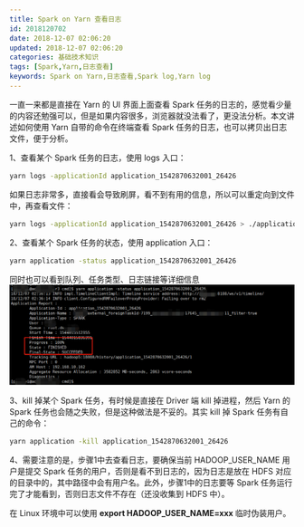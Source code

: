 ```yaml
---
title: Spark on Yarn 查看日志
id: 2018120702
date: 2018-12-07 02:06:20
updated: 2018-12-07 02:06:20
categories: 基础技术知识
tags: [Spark,Yarn,日志查看]
keywords: Spark on Yarn,日志查看,Spark log,Yarn log
---
```


一直一来都是直接在 Yarn 的 UI 界面上面查看 Spark 任务的日志的，感觉看少量的内容还勉强可以，但是如果内容很多，浏览器就没法看了，更没法分析。本文讲述如何使用 Yarn 自带的命令在终端查看 Spark 任务的日志，也可以拷贝出日志文件，便于分析。

<!-- more -->

1、查看某个 Spark 任务的日志，使用 logs 入口：
```bash
yarn logs -applicationId application_1542870632001_26426
```
如果日志非常多，直接看会导致刷屏，看不到有用的信息，所以可以重定向到文件中，再查看文件：
```bash
yarn logs -applicationId application_1542870632001_26426 > ./application.log
```

2、查看某个 Spark 任务的状态，使用 application 入口：
```bash
yarn application -status application_1542870632001_26426
```
同时也可以看到队列、任务类型、日志链接等详细信息
![查看状态](https://raw.githubusercontent.com/iplaypi/img-playpi/master/img/old/b7f2e3a3gy1fxxloh9spej20uo0auaas.jpg "查看状态")

3、kill 掉某个 Spark 任务，有时候是直接在 Driver 端 kill 掉进程，然后 Yarn 的 Spark 任务也会随之失败，但是这种做法是不妥的。其实 kill 掉 Spark 任务有自己的命令：
```bash
yarn application -kill application_1542870632001_26426
```

4、需要注意的是，步骤1中去查看日志，要确保当前 HADOOP_USER_NAME 用户是提交 Spark 任务的用户，否则是看不到日志的，因为日志是放在 HDFS 对应的目录中的，其中路径中会有用户名。此外，步骤1中的日志要等 Spark 任务运行完了才能看到，否则日志文件不存在（还没收集到 HDFS 中）。

在 Linux 环境中可以使用 **export HADOOP_USER_NAME=xxx** 临时伪装用户。

